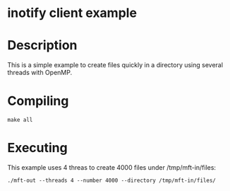 inotify client example
======================

# Description

This is a simple example to create files quickly in a directory using several threads with OpenMP.

# Compiling

```
make all
```

# Executing

This example uses 4 threas to create 4000 files under /tmp/mft-in/files:

```
./mft-out --threads 4 --number 4000 --directory /tmp/mft-in/files/
```
